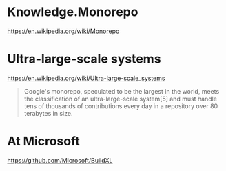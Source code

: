 # Knowledge.Monorepo
https://en.wikipedia.org/wiki/Monorepo

# Ultra-large-scale systems
https://en.wikipedia.org/wiki/Ultra-large-scale_systems

>Google's monorepo, speculated to be the largest in the world, meets the classification of an ultra-large-scale system[5] and must handle tens of thousands of contributions every day in a repository over 80 terabytes in size.

# At Microsoft
https://github.com/Microsoft/BuildXL
